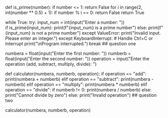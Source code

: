 def is_prime(number):
    if number <= 1:
        return False
    for i in range(2, int(number ** 0.5) + 1):
        if number % i == 0:
            return False
    return True

while True:
    try:
        input_num = int(input("Enter a number: "))  
        if is_prime(input_num):
            print(f"{input_num} is a prime number")
        else:
            print(f"{input_num} is not a prime number")
    except ValueError:
        print("Invalid input. Please enter an integer.") 
    except KeyboardInterrupt:  # Handle Ctrl+C or Interrupt
        print("\nProgram interrupted.")
        break ## question one


numbera = float(input("Enter the first number: "))
numberb = float(input("Enter the second number: "))
operation = input("Enter the operation (add, subtract, multiply, divide): ")

def calculator(numbera, numberb, operation):
    if operation == "add":
        print(numbera + numberb)
    elif operation == "subtract":
        print(numbera - numberb)
    elif operation == "multiply":
        print(numbera * numberb)
    elif operation == "divide":
        if numberb != 0:
            print(numbera / numberb)
        else:
            print("Cannot divide by zero")
    else:
        print("Invalid operation") ## question two

calculator(numbera, numberb, operation)
